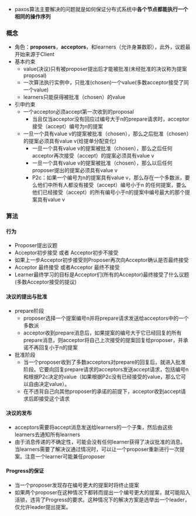 - paxos算法主要解决的问题就是如何保证分布式系统中**各个节点都能执行一个相同的操作序列**

### 概念
- 角色：**proposers**，**acceptors**，和learners（允许身兼数职），此外，议题最开始来源于Client
- 基本约束
  - value(决议)只有被proposer提出后才能被批准(未经批准的决议称为提案proposal)
  - 一次算法执行实例中，只批准(chosen)一个value(多数acceptor接受了同一个value)
  - learners只能获得被批准（chosen）的value 
- 引申约束
  - 一个acceptor必须accept第一次收到的proposal
    - 当且仅当acceptor没有回应过编号大于n的prepare请求时，acceptor接受（accept）编号为n的提案
  - 一旦一个具有value v的提案被批准（chosen），那么之后批准（chosen）的提案必须具有value v(给提单分配变化)
    - 一旦一个具有value v的提案被批准（chosen），那么之后任何acceptor再次接受（accept）的提案必须具有value v
    - 一旦一个具有value v的提案被批准（chosen），那么以后任何proposer提出的提案必须具有value v
    - P2c：如果一个编号为n的提案具有value v，那么存在一个多数派，要么他们中所有人都没有接受（accept）编号小于n 的任何提案，要么他们已经接受（accept）的所有编号小于n的提案中编号最大的那个提案具有value v

### 算法
#### 行为
- Proposer提出议题
- Acceptor初步接受 或者 Acceptor初步不接受
- 如果上一步Acceptor初步接受则Proposer再次向Acceptor确认是否最终接受
- Acceptor 最终接受 或者Acceptor 最终不接受
- Learner最终学习的目标是Acceptor们(所有的Acceptor)最终接受了什么议题(多数Acceptor接受的提议)
#### 决议的提出与批准
- prepare阶段
  - proposer选择一个提案编号n并将prepare请求发送给acceptors中的一个多数派
  - acceptor收到prepare消息后，如果提案的编号大于它已经回复的所有prepare消息，则acceptor将自己上次接受的提案回复给proposer，并承诺不再回复小于n的提案
- 批准阶段
  - 当一个proposer收到了多数acceptors对prepare的回复后，就进入批准阶段。它要向回复prepare请求的acceptors发送accept请求，包括编号n和根据P2c决定的value（如果根据P2c没有已经接受的value，那么它可以自由决定value）。
  - 在不违背自己向其他proposer的承诺的前提下，acceptor收到accept请求后即接受这个请求
#### 决议的发布
- acceptors需要将accept消息发送给learners的一个子集，然后由这些learners去通知所有learners
- 由于消息传递的不确定性，可能会没有任何learner获得了决议批准的消息。当learners需要了解决议通过情况时，可以让一个proposer重新进行一次提案。注意一个learner可能兼任proposer
#### Progress的保证
- 当一个proposer发现存在编号更大的提案时将终止提案
- 如果两个proposer在这种情况下都转而提出一个编号更大的提案，就可能陷入活锁，违背了Progress的要求。这种情况下的解决方案是选举出一个leader，仅允许leader提出提案。
